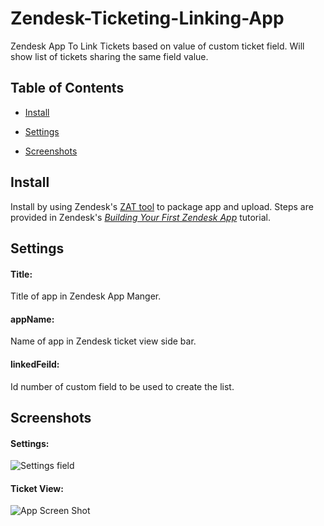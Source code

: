 # Zendesk-Ticketing-Linking-App
Zendesk App To Link Tickets based on value of custom ticket field. Will show list of tickets sharing the same field value.

## Table of Contents
- [Install](https://github.com/mzelmanovich/Zendesk-Ticketing-Linking-App#Install)
- [Settings](https://github.com/mzelmanovich/Zendesk-Ticketing-Linking-App#Settings)

- [Screenshots](https://github.com/mzelmanovich/Zendesk-Ticketing-Linking-App#Screenshots)

## Install
Install by using Zendesk's [ZAT tool](https://developer.zendesk.com/apps/docs/agent/tools) to package app and upload. Steps are provided in Zendesk's *[Building Your First Zendesk App](https://support.zendesk.com/hc/en-us/articles/203691296)* tutorial.

## Settings
#### Title:
Title of app in Zendesk App Manger.

#### appName:
Name of app in Zendesk ticket view side bar.

#### linkedFeild:
Id number of custom field to be used to create the list.

## Screenshots
#### Settings:
![Settings field](/mzelmanovich/Zendesk-Ticketing-Linking-App/blob/master/screenshots/settings.JPG?raw=true)
#### Ticket View:
![App Screen Shot](/mzelmanovich/Zendesk-Ticketing-Linking-App/blob/master/screenshots/app.JPG?raw=true)

